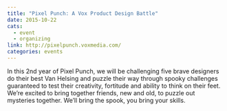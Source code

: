 ```yaml
---
title: "Pixel Punch: A Vox Product Design Battle"
date: 2015-10-22
cats:
  - event
  - organizing
link: http://pixelpunch.voxmedia.com/
categories: events
---
```


In this 2nd year of Pixel Punch, we will be challenging five brave designers do their best Van Helsing and puzzle their way through spooky challenges guaranteed to test their creativity, fortitude and ability to think on their feet. We’re excited to bring together friends, new and old, to puzzle out mysteries together. We’ll bring the spook, you bring your skills.